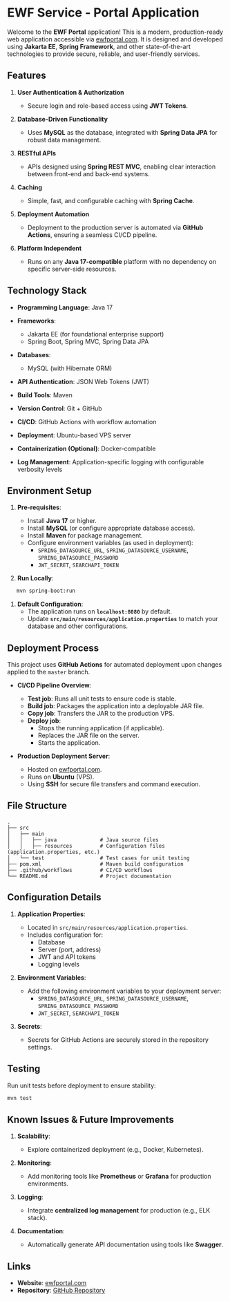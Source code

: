 # EWF Service - Portal Application
Welcome to the **EWF Portal** application! This is a modern, production-ready web application accessible via [ewfportal.com](https://ewfportal.com). It is designed and developed using **Jakarta EE**, **Spring Framework**, and other state-of-the-art technologies to provide secure, reliable, and user-friendly services.
## Features
1. **User Authentication & Authorization**
    - Secure login and role-based access using **JWT Tokens**.

2. **Database-Driven Functionality**
    - Uses **MySQL** as the database, integrated with **Spring Data JPA** for robust data management.

3. **RESTful APIs**
    - APIs designed using **Spring REST MVC**, enabling clear interaction between front-end and back-end systems.

4. **Caching**
    - Simple, fast, and configurable caching with **Spring Cache**.

5. **Deployment Automation**
    - Deployment to the production server is automated via **GitHub Actions**, ensuring a seamless CI/CD pipeline.

6. **Platform Independent**
    - Runs on any **Java 17-compatible** platform with no dependency on specific server-side resources.

## Technology Stack
- **Programming Language**: Java 17
- **Frameworks**:
    - Jakarta EE (for foundational enterprise support)
    - Spring Boot, Spring MVC, Spring Data JPA

- **Databases**:
    - MySQL (with Hibernate ORM)

- **API Authentication**: JSON Web Tokens (JWT)
- **Build Tools**: Maven
- **Version Control**: Git + GitHub
- **CI/CD**: GitHub Actions with workflow automation
- **Deployment**: Ubuntu-based VPS server
- **Containerization (Optional)**: Docker-compatible
- **Log Management**: Application-specific logging with configurable verbosity levels

## Environment Setup
1. **Pre-requisites**:
    - Install **Java 17** or higher.
    - Install **MySQL** (or configure appropriate database access).
    - Install **Maven** for package management.
    - Configure environment variables (as used in deployment):
        - `SPRING_DATASOURCE_URL`, `SPRING_DATASOURCE_USERNAME`, `SPRING_DATASOURCE_PASSWORD`
        - `JWT_SECRET`, `SEARCHAPI_TOKEN`

2. **Run Locally**:
``` bash
   mvn spring-boot:run
```
1. **Default Configuration**:
    - The application runs on **`localhost:8080`** by default.
    - Update **`src/main/resources/application.properties`** to match your database and other configurations.

## Deployment Process
This project uses **GitHub Actions** for automated deployment upon changes applied to the `master` branch.
- **CI/CD Pipeline Overview**:
    - **Test job**: Runs all unit tests to ensure code is stable.
    - **Build job**: Packages the application into a deployable JAR file.
    - **Copy job**: Transfers the JAR to the production VPS.
    - **Deploy job**:
        - Stops the running application (if applicable).
        - Replaces the JAR file on the server.
        - Starts the application.

- **Production Deployment Server**:
    - Hosted on [ewfportal.com](https://ewfportal.com).
    - Runs on **Ubuntu** (VPS).
    - Using **SSH** for secure file transfers and command execution.

## File Structure
``` plaintext
.
├── src
│   ├── main
│   │   ├── java              # Java source files
│   │   ├── resources         # Configuration files (application.properties, etc.)
│   └── test                  # Test cases for unit testing
├── pom.xml                   # Maven build configuration
├── .github/workflows         # CI/CD workflows
└── README.md                 # Project documentation
```
## Configuration Details
1. **Application Properties**:
    - Located in `src/main/resources/application.properties`.
    - Includes configuration for:
        - Database
        - Server (port, address)
        - JWT and API tokens
        - Logging levels

2. **Environment Variables**:
    - Add the following environment variables to your deployment server:
        - `SPRING_DATASOURCE_URL`, `SPRING_DATASOURCE_USERNAME`, `SPRING_DATASOURCE_PASSWORD`
        - `JWT_SECRET`, `SEARCHAPI_TOKEN`

3. **Secrets**:
    - Secrets for GitHub Actions are securely stored in the repository settings.

## Testing
Run unit tests before deployment to ensure stability:
``` bash
mvn test
```
## Known Issues & Future Improvements
1. **Scalability**:
    - Explore containerized deployment (e.g., Docker, Kubernetes).

2. **Monitoring**:
    - Add monitoring tools like **Prometheus** or **Grafana** for production environments.

3. **Logging**:
    - Integrate **centralized log management** for production (e.g., ELK stack).

4. **Documentation**:
    - Automatically generate API documentation using tools like **Swagger**.

## Links
- **Website**: [ewfportal.com](https://ewfportal.com)
- **Repository**: [GitHub Repository](https://github.com/thanhnguyen0311/ewf-service)
